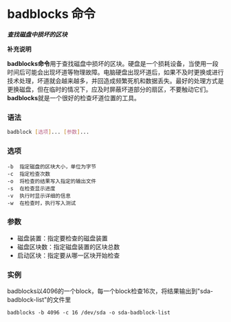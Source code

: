 # badblocks 命令

***查找磁盘中损坏的区块***

**补充说明**

**badblocks命令**用于查找磁盘中损坏的区块。硬盘是一个损耗设备，当使用一段时间后可能会出现坏道等物理故障。电脑硬盘出现坏道后，如果不及时更换或进行技术处理，坏道就会越来越多，并回造成频繁死机和数据丢失。最好的处理方式是更换磁盘，但在临时的情况下，应及时屏蔽坏道部分的扇区，不要触动它们。**badblocks**就是一个很好的检查坏道位置的工具。

### 语法
```bash
badblock [选项]... [参数]...
```

### 选项
```
-b	指定磁盘的区块大小，单位为字节
-c	指定检查次数
-o	将检查的结果写入指定的输出文件
-s	在检查显示进度
-v	执行时显示详细的信息
-w	在检查时，执行写入测试
```

### 参数
- 磁盘装置：指定要检查的磁盘装置
- 磁盘区块数：指定磁盘装置的区块总数
- 启动区块：指定要从哪一区块开始检查

### 实例
badblocks以4096的一个block，每一个block检查16次，将结果输出到"sda-badblock-list"的文件里
```bahs
badblocks -b 4096 -c 16 /dev/sda -o sda-badblock-list
```

